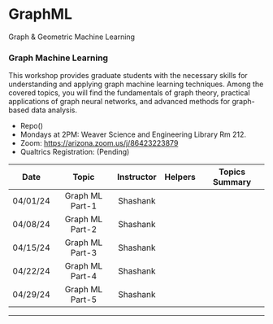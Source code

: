 # GraphML
Graph &amp; Geometric Machine Learning

### Graph Machine Learning 
 
This workshop provides graduate students with the necessary skills for understanding and applying graph machine learning techniques. Among the covered topics, you will find the fundamentals of graph theory, practical applications of graph neural networks, and advanced methods for graph-based data analysis.

* Repo(<repo pending>)
* Mondays at 2PM: Weaver Science and Engineering Library Rm 212.
* Zoom: https://arizona.zoom.us/j/86423223879
* Qualtrics Registration: (Pending)

| Date |  Topic | Instructor | Helpers | Topics Summary
| :--: | :--:| :--: | :--: |:--: |
|   04/01/24  |Graph ML Part-1| Shashank |    |
|   04/08/24  |Graph ML Part-2| Shashank |    |
|   04/15/24  |Graph ML Part-3| Shashank |    |
|   04/22/24  |Graph ML Part-4| Shashank |    |
|   04/29/24  |Graph ML Part-5| Shashank |    |
    
***    
